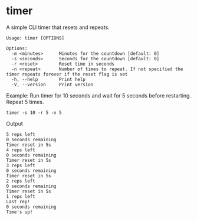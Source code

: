 # timer

A simple CLI timer that resets and repeats.

```
Usage: timer [OPTIONS]

Options:
  -m <minutes>      Minutes for the countdown [default: 0]
  -s <seconds>      Seconds for the countdown [default: 0]
  -r <reset>        Reset time in seconds
  -n <repeat>       Number of times to repeat. If not specified the timer repeats forever if the reset flag is set
  -h, --help        Print help
  -V, --version     Print version
```

Example: Run timer for 10 seconds and wait for 5 seconds before restarting. Repeat 5 times.
```
timer -s 10 -r 5 -n 5
```

Output
```
5 reps left
0 seconds remaining
Timer reset in 5s
4 reps left
0 seconds remaining
Timer reset in 5s
3 reps left
0 seconds remaining
Timer reset in 5s
2 reps left
0 seconds remaining
Timer reset in 5s
1 reps left
Last rep!
0 seconds remaining
Time's up!
```

